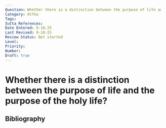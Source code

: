 ```yaml
---
Question: Whether there is a distinction between the purpose of life and the purpose of the holy life?
Category: Attha
Tags: 
Sutta References: 
Date Entered: 9-18-25
Last Revised: 9-18-25
Review Status: Not started
Level: 
Priority: 
Number: 
Draft: true
---
```


# Whether there is a distinction between the purpose of life and the purpose of the holy life?

## Bibliography

<!-- 

Notes:



-->